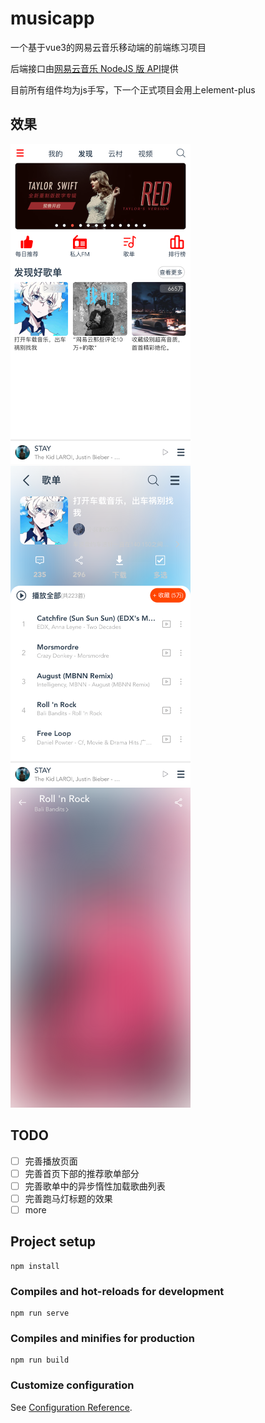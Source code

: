 # musicapp

一个基于vue3的网易云音乐移动端的前端练习项目

后端接口由[网易云音乐 NodeJS 版 API](https://github.com/Binaryify/NeteaseCloudMusicApi)提供

目前所有组件均为js手写，下一个正式项目会用上element-plus

## 效果

<img src="image/首页.png" alt="首页" style="zoom: 50%;" />



<img src="image/歌单.png" alt="歌单" style="zoom: 50%;" />

<img src="image/播放页.png" alt="播放页" style="zoom: 50%;" />

## TODO

-   [ ] 完善播放页面
-   [ ] 完善首页下部的推荐歌单部分
-   [ ] 完善歌单中的异步惰性加载歌曲列表
-   [ ] 完善跑马灯标题的效果
-   [ ] more

## Project setup
```
npm install
```

### Compiles and hot-reloads for development
```
npm run serve
```

### Compiles and minifies for production
```
npm run build
```

### Customize configuration
See [Configuration Reference](https://cli.vuejs.org/config/).
